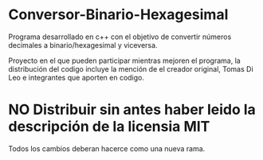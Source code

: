 # Conversor-Binario-Hexagesimal
Programa desarrollado en c++ con el objetivo de convertir números decimales a binario/hexagesimal y viceversa.

Proyecto en el que pueden participar mientras mejoren el programa, la distribución del codigo incluye la mención de el creador original, Tomas Di Leo e integrantes que aporten en codigo.

# NO Distribuir sin antes haber leido la descripción de la licensia MIT

Todos los cambios deberan hacerce como una nueva rama.

